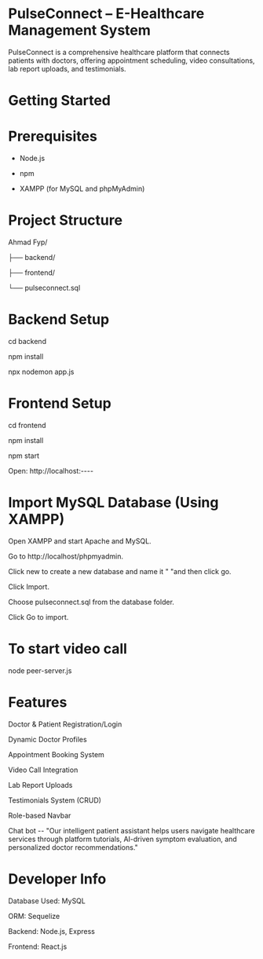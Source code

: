 # PulseConnect – E-Healthcare Management System

PulseConnect is a comprehensive healthcare platform that connects patients with doctors, offering appointment scheduling, video consultations, lab report uploads, and testimonials.


# Getting Started


# Prerequisites

- Node.js
  
- npm
  
- XAMPP (for MySQL and phpMyAdmin)


# Project Structure
Ahmad Fyp/

├── backend/

├── frontend/

└── pulseconnect.sql


# Backend Setup

cd backend

npm install

npx nodemon app.js


# Frontend Setup

cd frontend

npm install

npm start

Open: http://localhost:----


# Import MySQL Database (Using XAMPP)

Open XAMPP and start Apache and MySQL.

Go to http://localhost/phpmyadmin.

Click new to create a new database and name it " "and then click go.

Click Import.

Choose pulseconnect.sql from the database folder.

Click Go to import.


# To start video call
node peer-server.js


# Features

Doctor & Patient Registration/Login

Dynamic Doctor Profiles

Appointment Booking System

Video Call Integration

Lab Report Uploads

Testimonials System (CRUD)

Role-based Navbar

Chat bot  -- "Our intelligent patient assistant helps users navigate healthcare services through platform tutorials, AI-driven symptom evaluation, and personalized doctor recommendations."


# Developer Info

Database Used: MySQL

ORM: Sequelize

Backend: Node.js, Express

Frontend: React.js
